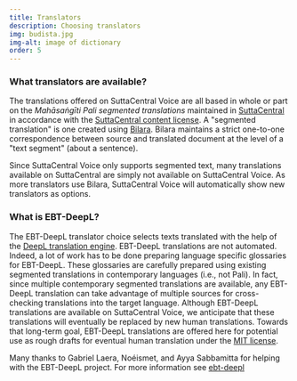 ```yaml
---
title: Translators
description: Choosing translators
img: budista.jpg
img-alt: image of dictionary
order: 5
---
```


### What translators are available?
The translations offered on SuttaCentral Voice are all 
based in whole or part on 
the _Mahāsaṅgīti Pali segmented translations_ 
maintained in 
[SuttaCentral](https://suttacentral.net)
in accordance with the
[SuttaCentral content license](https://suttacentral.net/licensing?lang=en).
A "segmented translation" is one created using 
[Bilara](https://suttacentral.net/about?lang=en).
Bilara maintains a strict one-to-one correspondence 
between source and translated document at the
level of a "text segment" (about a sentence).

Since SuttaCentral Voice only supports segmented text,
many translations available on SuttaCentral 
are simply not available on SuttaCentral Voice.
As more translators use Bilara, SuttaCentral Voice
will automatically show new translators as options.

### What is EBT-DeepL?
The EBT-DeepL translator choice
selects texts translated with the help of the 
[DeepL translation engine](https://deepl.com).
EBT-DeepL translations are not automated.
Indeed, a lot of work has to be done
preparing language specific glossaries 
for EBT-DeepL.
These glossaries are carefully prepared using
existing segmented translations 
in contemporary languages (i.e., not Pali).
In fact, since multiple contemporary segmented
translations are available, 
any EBT-DeepL translation can take advantage
of multiple sources for cross-checking
translations into the target language.
Although EBT-DeepL translations are available
on SuttaCentral Voice, we anticipate that
these translations will eventually be replaced
by new human translations.
Towards that long-term goal, 
EBT-DeepL translations
are offered here for 
potential use as rough drafts for 
eventual human translation under the 
[MIT license](https://opensource.org/license/mit/).

Many thanks to Gabriel Laera,
Noéismet, and 
Ayya Sabbamitta for helping with the EBT-DeepL project.
For more information see 
[ebt-deepl](https://github.com/sc-voice/ebt-deepl)
